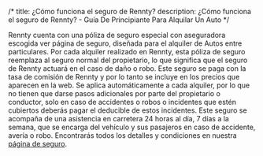 /*title: ¿Cómo funciona el seguro de Rennty?description: ¿Cómo funciona el seguro de Rennty? - Guía De Principiante Para Alquilar Un Auto*/Rennty cuenta con una póliza de seguro especial con aseguradora escogida ver página de seguro, diseñada para el alquiler de Autos entre particulares.Por cada alquiler realizado en Rennty, esta póliza de seguro reemplaza al seguro normal del propietario, lo que significa que el seguro de Rennty actuará en el caso de daño o robo.Este seguro se paga con la tasa de comisión de Rennty y por lo tanto se incluye en los precios que aparecen en la web. Se aplica automáticamente a cada alquiler, por lo que no tienen que darse pasos adicionales por parte del propietario o conductor, solo en caso de accidentes o robos o incidentes que estén cubiertos deberás pagar el deducible de estos incidentes.Este seguro se acompaña de una asistencia en carretera 24 horas al día, 7 días a la semana, que se encarga del vehículo y sus pasajeros en caso de accidente, avería o robo.Encontrarás todos los detalles y condiciones en nuestra [página de seguro](/es/seguro).